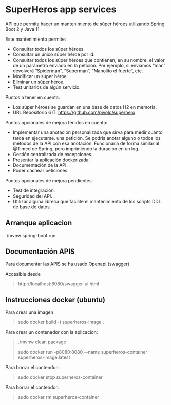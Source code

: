 # SuperHeros app services
API que permita hacer un mantenimiento de súper
héroes utilizando Spring Boot 2 y Java 11

Este mantenimiento permite:
- Consultar todos los súper héroes.
- Consultar un único súper héroe por id.
- Consultar todos los súper héroes que contienen, en su nombre, el valor de un parámetro
enviado en la petición. Por ejemplo, si enviamos “man” devolverá “Spiderman”, “Superman”,
“Manolito el fuerte”, etc.
- Modificar un súper héroe.
- Eliminar un súper héroe.
- Test unitarios de algún servicio.

Puntos a tener en cuenta:
- Los súper héroes se guardan en una base de datos H2 en memoria.
- URL Repositorio GIT: https://github.com/pivolo/superhero

Puntos opcionales de mejora tenidos en cuenta:
- Implementar una anotación personalizada que sirva para medir cuánto tarda en ejecutarse.
una petición. Se podría anotar alguno o todos los métodos de la API con esa anotación.
Funcionaría de forma similar al @Timed de Spring, pero imprimiendo la duración en un log.
- Gestión centralizada de excepciones.
- Presentar la aplicación dockerizada.
- Documentación de la API.
- Poder cachear peticiones.

Puntos opcionales de mejora pendientes:
- Test de integración.
- Seguridad del API.
- Utilizar alguna librería que facilite el mantenimiento de los scripts DDL de base de datos.



## Arranque aplicacion
./mvnw spring-boot:run

## Documentación APIS
Para documentar las APIS se ha usado Openapi (swagger)

Accesible desde
> http://localhost:8080/swagger-ui.html


## Instrucciones docker (ubuntu)
Para crear una imagen

> sudo docker build -t superheros-image .

Para crear un contenedor con la aplicacion:
> ./mvnw clean package
>
> sudo docker run -p8080:8080 --name superheros-container superheros-image:latest

Para borrar el contendor:
>sudo docker stop superheros-container

Para borrar el contendor:
>sudo docker rm superheros-container

